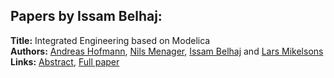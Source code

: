 <h2>Papers by Issam Belhaj:</h2>
<p>
<b>Title:</b> Integrated Engineering based on Modelica<br />
<b>Authors:</b> <a href="../authors/author_139.html">Andreas Hofmann</a>, <a href="../authors/author_193.html">Nils Menager</a>, <a href="../authors/author_22.html">Issam Belhaj</a> and <a href="../authors/author_198.html">Lars Mikelsons</a><br />
<b>Links:</b> <a href="../abstracts/abstract_97.pdf">Abstract</a>, <a href="../submissions/ecp15118893_HofmannMenagerBelhajMikelsons.pdf">Full paper</a>
</p>